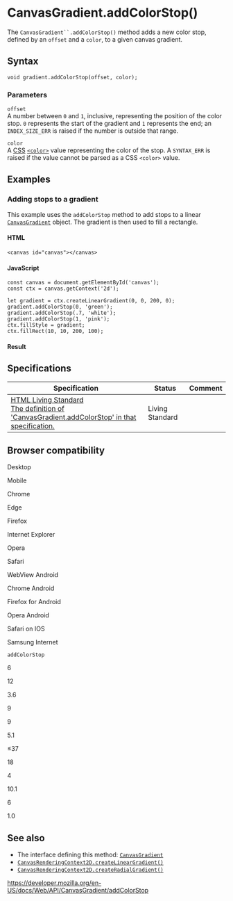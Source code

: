 # CanvasGradient.addColorStop()

The ` CanvasGradient``.addColorStop() ` method adds a new color stop, defined by an `offset` and a `color`, to a given canvas gradient.

## Syntax

    void gradient.addColorStop(offset, color);

### Parameters

`offset`  
A number between `0` and `1`, inclusive, representing the position of the color stop. `0` represents the start of the gradient and `1` represents the end; an `INDEX_SIZE_ERR` is raised if the number is outside that range.

`color`  
A [CSS](https://developer.mozilla.org/en-US/docs/Web/CSS) [`<color>`](https://developer.mozilla.org/en-US/docs/Web/CSS/color_value) value representing the color of the stop. A `SYNTAX_ERR` is raised if the value cannot be parsed as a CSS `<color>` value.

## Examples

### Adding stops to a gradient

This example uses the `addColorStop` method to add stops to a linear [`CanvasGradient`](../canvasgradient) object. The gradient is then used to fill a rectangle.

#### HTML

    <canvas id="canvas"></canvas>

#### JavaScript

    const canvas = document.getElementById('canvas');
    const ctx = canvas.getContext('2d');

    let gradient = ctx.createLinearGradient(0, 0, 200, 0);
    gradient.addColorStop(0, 'green');
    gradient.addColorStop(.7, 'white');
    gradient.addColorStop(1, 'pink');
    ctx.fillStyle = gradient;
    ctx.fillRect(10, 10, 200, 100);

#### Result

## Specifications

<table><thead><tr class="header"><th>Specification</th><th>Status</th><th>Comment</th></tr></thead><tbody><tr class="odd"><td><a href="https://html.spec.whatwg.org/multipage/scripting.html#dom-canvasgradient-addcolorstop">HTML Living Standard<br />
<span class="small">The definition of 'CanvasGradient.addColorStop' in that specification.</span></a></td><td><span class="spec-living">Living Standard</span></td><td></td></tr></tbody></table>

## Browser compatibility

Desktop

Mobile

Chrome

Edge

Firefox

Internet Explorer

Opera

Safari

WebView Android

Chrome Android

Firefox for Android

Opera Android

Safari on IOS

Samsung Internet

`addColorStop`

6

12

3.6

9

9

5.1

≤37

18

4

10.1

6

1.0

## See also

- The interface defining this method: [`CanvasGradient`](../canvasgradient)
- [`CanvasRenderingContext2D.createLinearGradient()`](../canvasrenderingcontext2d/createlineargradient)
- [`CanvasRenderingContext2D.createRadialGradient()`](../canvasrenderingcontext2d/createradialgradient)

<a href="https://developer.mozilla.org/en-US/docs/Web/API/CanvasGradient/addColorStop" class="_attribution-link">https://developer.mozilla.org/en-US/docs/Web/API/CanvasGradient/addColorStop</a>
